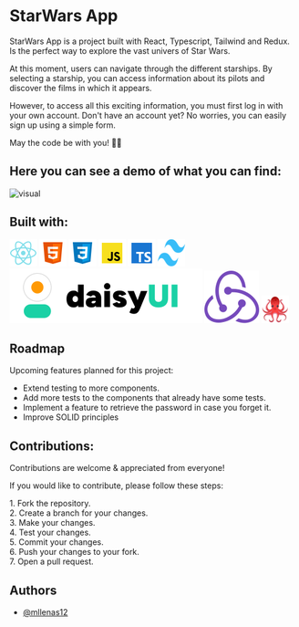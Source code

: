 # StarWars App

StarWars App is a project built with React, Typescript, Tailwind and Redux. Is the perfect way to explore the vast univers of Star Wars.

At this moment, users can navigate through the different starships. By selecting a starship, you can access information about its pilots and discover the films in which it appears.

However, to access all this exciting information, you must first log in with your own account. Don't have an account yet? No worries, you can easily sign up using a simple form.

May the code be with you! 🚀🚀

## Here you can see a demo of what you can find:

![visual](./public/visuals-s7.gif)

## Built with:

![react](./public/react-logo.png)
![html](./public/html.png)
![css](./public/css.png)
![js](./public/js.png)
![typescript](./public/typescript.png)
![tailwind](./public/tailwind.png)
![daisyui](./public/daisyui.svg)
![redux](./public/redux.svg)
![reactTestingLibrary](./public/testing.png)

## Roadmap

Upcoming features planned for this project:

- Extend testing to more components.
- Add more tests to the components that already have some tests.
- Implement a feature to retrieve the password in case you forget it.
- Improve SOLID principles

## Contributions:

Contributions are welcome & appreciated from everyone!

If you would like to contribute, please follow these steps:

1\. Fork the repository.  
 2\. Create a branch for your changes.  
 3\. Make your changes.  
 4\. Test your changes.  
 5\. Commit your changes.  
 6\. Push your changes to your fork.  
 7\. Open a pull request.

## Authors

- [@mllenas12](https://www.github.com/mllenas12)
